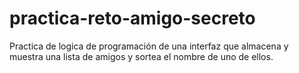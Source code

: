 # practica-reto-amigo-secreto
Practica de logica de programación de una interfaz que almacena y muestra una lista de amigos y sortea el nombre de uno de ellos.
